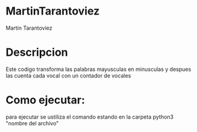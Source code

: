 # MartinTarantoviez
Martin Tarantoviez
# Descripcion
Este codigo transforma las palabras mayusculas en minusculas y despues las cuenta cada vocal con un contador de vocales

# Como ejecutar:
para ejecutar se ustiliza el comando estando en la carpeta python3 "nombre del archivo"